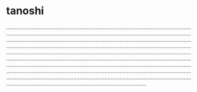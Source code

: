 # tanoshi

..........................................................................................................................................................................................................................................................................................................................................................................................................................................................................................................................................................................................................................................................................................................................................................................................................................................................................................................................................................................................................................................................................................................................................................................................................................................................
